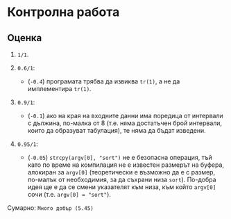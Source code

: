 
# Контролна работа

## Оценка

1. `1/1`.

2. `0.6/1`:
    * (`-0.4`) програмата трябва да извиква `tr(1)`, а не да имплементира `tr(1)`.

3. `0.9/1`:
    * (`-0.1`) ако на края на входните данни има поредица от интервали с дължина, по-малка от 8 (т.е. няма достатъчен брой интервали, които да образуват табулация), те няма да бъдат изведени.

4. `0.95/1`:
    * (`-0.05`) `strcpy(argv[0], "sort")` не е безопасна операция, тъй като по време на компилация не е известен размерът на буфера, алокиран за `argv[0]` (теоретически е възможно да е с размер, по-малък от необходимия, за да съхрани низа `sort`).  По-добра идея ще е да се смени указателят към низа, към който `argv[0]` сочи (т.е. `argv[0] = "sort"`).

Сумарно: `Много добър (5.45)`